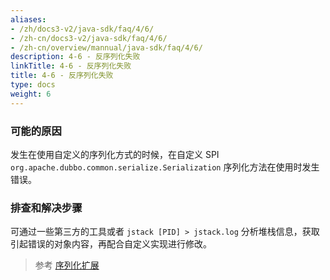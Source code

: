 ```yaml
---
aliases:
- /zh/docs3-v2/java-sdk/faq/4/6/
- /zh-cn/docs3-v2/java-sdk/faq/4/6/
- /zh-cn/overview/mannual/java-sdk/faq/4/6/
description: 4-6 - 反序列化失败
linkTitle: 4-6 - 反序列化失败
title: 4-6 - 反序列化失败
type: docs
weight: 6
---
```







### 可能的原因

发生在使用自定义的序列化方式的时候，在自定义 SPI `org.apache.dubbo.common.serialize.Serialization` 序列化方法在使用时发生错误。

### 排查和解决步骤

可通过一些第三方的工具或者 `jstack [PID] > jstack.log` 分析堆栈信息，获取引起错误的对象内容，再配合自定义实现进行修改。

> 参考 [序列化扩展](https://cn.dubbo.apache.org/zh-cn/overview/mannual/java-sdk/reference-manual/spi/description/serialize/)
